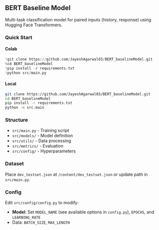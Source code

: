## BERT Baseline Model

Multi-task classification model for paired inputs (history, response) using Hugging Face Transformers.

### Quick Start

#### Colab
```python
!git clone https://github.com/JayeshAgarwal03/BERT_baselineModel.git
%cd BERT_baselineModel
!pip install -r requirements.txt
!python src/main.py
```

#### Local
```bash
git clone https://github.com/JayeshAgarwal03/BERT_baselineModel.git
cd BERT_baselineModel
pip install -r requirements.txt
python -m src.main
```

### Structure
- `src/main.py` - Training script
- `src/models/` - Model definition
- `src/utils/` - Data processing
- `src/metrics/` - Evaluation
- `src/config/` - Hyperparameters

### Dataset
Place `dev_testset.json` at `/content/dev_testset.json` or update path in `src/main.py`.

### Config
Edit `src/config/config.py` to modify:
- **Model**: Set `MODEL_NAME` (see available options in `config.py`), `EPOCHS`, and `LEARNING_RATE`
- Data: `BATCH_SIZE`, `MAX_LENGTH`
